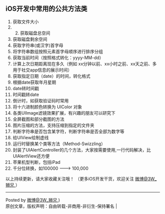 ## iOS开发中常用的公共方法类

1. 获取文件大小
2. 2. 获取磁盘总空间
3. 获取磁盘剩余空间
4. 获取字符串(或汉字)首字母
5. 将字符串数组按照元素首字母顺序进行排序分组
6. 获取当前时间（按照格式转化：yyyy-MM-dd）
7. 计算上次日期距离现在多久（例如 xx分钟以前、xx小时之前、xx天之前、多用于社交app信息的展示时间）
8. 获取指定日期（date）的时间，转化格式 
9. 根据date获取年月星期
10. date转时间戳
11. 时间戳转date
12. 倒计时，如获取验证码时常用
13. 将十六进制颜色转换为 UIColor 对象
14. 各类UIImage滤镜效果扩展，有兴趣的朋友可以研究下
15. 全屏截图和部分截图的方法
16. 图片压缩的方法，支持压缩到指定的文件夹
17. 判断字符串是否包含某字符，判断字符串是否全部为数字等
18. 给UIView绘制虚线
19. 运行时替换某个类等方法（Method-Swizzling）
20. 封装了UIAlertController的几个方法，大家按需要使用,一行代码解决，比UIAlertView还方便
21. 苹果机型判断，包括iPad
22. 千分位转换，如100000  ---> 100,000


以上持续更新，请大家收藏关注哦！
（更多iOS开发干货，欢迎关注  [微博@3W_狮兄 ](http://weibo.com/hanjunzhao/) ）

----------
Posted by  [微博@3W_狮兄 ](http://weibo.com/hanjunzhao/))  
原创文章，版权声明：自由转载-非商用-非衍生-保持署名 |

